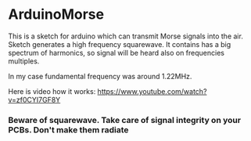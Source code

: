 # ArduinoMorse
This is a sketch for arduino which can transmit Morse signals into the air.
Sketch generates a high frequency squarewave.
It contains has a big spectrum of harmonics, so signal will be heard also
on frequencies multiples.

In my case fundamental frequency was around 1.22MHz.

Here is video how it works: https://www.youtube.com/watch?v=zf0CYI7GF8Y

### Beware of squarewave. Take care of signal integrity on your PCBs. Don't make them radiate
